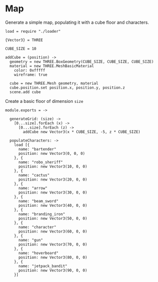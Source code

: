Map
===

Generate a simple map, populating it with a cube floor and characters.

    load = require "./loader"

    {Vector3} = THREE

    CUBE_SIZE = 10

    addCube = (position) ->
      geometry = new THREE.BoxGeometry(CUBE_SIZE, CUBE_SIZE, CUBE_SIZE)
      material = new THREE.MeshBasicMaterial
        color: 0xfffff
        wireframe: true

      cube = new THREE.Mesh geometry, material
      cube.position.set position.x, position.y, position.z
      scene.add cube

Create a basic floor of dimension `size`

    module.exports = ->

      generateGrid: (size) ->
        [0...size].forEach (x) ->
          [0...size].forEach (z) ->
            addCube new Vector3(x * CUBE_SIZE, -5, z * CUBE_SIZE)

      populateCharacters: ->
        load [{
          name: "bartender"
          position: new Vector3(0, 0, 0)
        }, {
          name: "robo_sheriff"
          position: new Vector3(10, 0, 0)
        }, {
          name: "cactus"
          position: new Vector3(20, 0, 0)
        }, {
          name: "arrow"
          position: new Vector3(30, 0, 0)
        }, {
          name: "beam_sword"
          position: new Vector3(40, 0, 0)
        }, {
          name: "branding_iron"
          position: new Vector3(50, 0, 0)
        }, {
          name: "character"
          position: new Vector3(60, 0, 0)
        }, {
          name: "gun"
          position: new Vector3(70, 0, 0)
        }, {
          name: "hoverboard"
          position: new Vector3(80, 0, 0)
        }, {
          name: "jetpack_bandit"
          position: new Vector3(90, 0, 0)
        }]